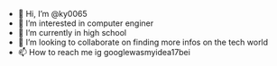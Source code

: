 - 👋 Hi, I’m @ky0065
- 👀 I’m interested in computer enginer
- 🌱 I’m currently in high school
- 💞️ I’m looking to collaborate on finding more infos on the tech world
- 📫 How to reach me ig googlewasmyidea17bei

<!---
ky0065/ky0065 is a ✨ special ✨ repository because its `README.md` (this file) appears on your GitHub profile.
You can click the Preview link to take a look at your changes.
--->
